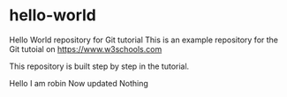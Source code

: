 # hello-world
Hello World repository for Git tutorial
This is an example repository for the Git tutoial on https://www.w3schools.com

This repository is built step by step in the tutorial.

Hello I am robin
Now updated
Nothing
